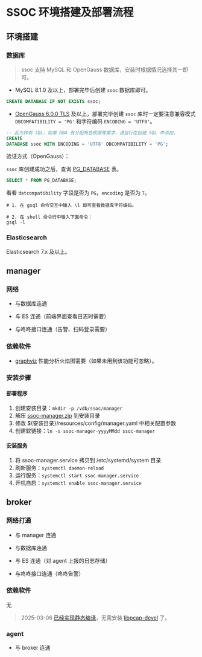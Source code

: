 # SSOC 环境搭建及部署流程

## 环境搭建

### 数据库

> ssoc 支持 MySQL 和 OpenGauss 数据库，安装时根据情况选择其一即可。

- MySQL 8.1.0 及以上，部署完毕后创建 `ssoc` 数据库即可。

```sql
CREATE DATABASE IF NOT EXISTS ssoc;
```

- [OpenGauss 6.0.0 TLS](https://docs.opengauss.org/zh/docs/6.0.0/docs/ReleaseNotes/%E7%89%88%E6%9C%AC%E4%BB%8B%E7%BB%8D.html)
  及以上，部署完毕创建 `ssoc` 库时一定要注意兼容模式 `DBCOMPATIBILITY = 'PG'` 和字符编码 `ENCODING = 'UTF8'`。

```sql
-- 此为样例 SQL，如果 DBA 有分配角色权限等需求，请自行在创建 SQL 中添加。
CREATE
DATABASE ssoc WITH ENCODING = 'UTF8' DBCOMPATIBILITY = 'PG';
```

验证方式（OpenGauss）：

`ssoc` 库创建成功之后，查询 [PG_DATABASE](https://docs.opengauss.org/zh/docs/6.0.0/docs/DatabaseReference/PG_DATABASE.html) 表。

```sql
SELECT * FROM PG_DATABASE;
```

看看 `datcompatibility` 字段是否为 `PG`，`encoding` 是否为 `7`。

```shell
# 1. 在 gsql 命令交互中输入 \l 即可查看数据库字符编码。

# 2. 在 shell 命令行中输入下面命令：
gsql -l 
```

### Elasticsearch

Elasticsearch 7.x 及以上。

## manager

### 网络

- 与数据库连通

- 与 ES 连通（前端界面查看日志时需要）

- 与咚咚接口连通（告警、扫码登录需要）

### 依赖软件

- [graphviz](https://graphviz.org/) 性能分析火焰图需要（如果未用到该功能可忽略）。

### 安装步骤

#### 部署程序

1. 创建安装目录：`mkdir -p /vdb/ssoc/manager`
2. 解压 [ssoc-manager.zip](ssoc-manager.zip) 到安装目录
3. 修改 ${安装目录}/resources/config/manager.yaml 中相关配置参数
4. 创建软链接：`ln -s ssoc-manager-yyyyMMdd ssoc-manager`

#### 安装服务

1. 将 ssoc-manager.service 拷贝到 /etc/systemd/system 目录
2. 刷新服务：`systemctl daemon-reload`
3. 运行服务：`systemctl start ssoc-manager.service`
4. 开机自启：`systemctl enable ssoc-manager.service`

## broker

### 网络打通

- 与 manager 连通

- 与数据库连通

- 与 ES 连通（对 agent 上报的日志存储）

- 与咚咚接口连通（咚咚告警）

### 依赖软件

无

> 2025-03-06 [已经实现静态编译](https://github.com/vela-ssoc/vela-broker/actions/workflows/static.yml)，无需安装 [libpcap-devel](https://www.tcpdump.org/) 了。

### agent

- 与 broker 连通
